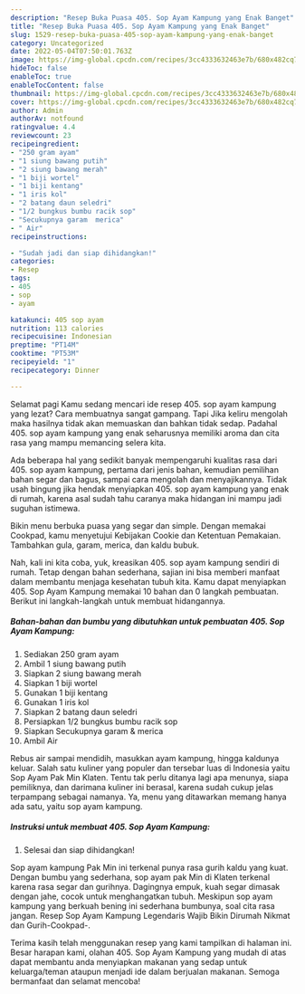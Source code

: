 ```yaml
---
description: "Resep Buka Puasa 405. Sop Ayam Kampung yang Enak Banget"
title: "Resep Buka Puasa 405. Sop Ayam Kampung yang Enak Banget"
slug: 1529-resep-buka-puasa-405-sop-ayam-kampung-yang-enak-banget
category: Uncategorized
date: 2022-05-04T07:50:01.763Z
image: https://img-global.cpcdn.com/recipes/3cc4333632463e7b/680x482cq70/405-sop-ayam-kampung-foto-resep-utama.jpg
hideToc: false
enableToc: true
enableTocContent: false
thumbnail: https://img-global.cpcdn.com/recipes/3cc4333632463e7b/680x482cq70/405-sop-ayam-kampung-foto-resep-utama.jpg
cover: https://img-global.cpcdn.com/recipes/3cc4333632463e7b/680x482cq70/405-sop-ayam-kampung-foto-resep-utama.jpg
author: Admin
authorAv: notfound
ratingvalue: 4.4
reviewcount: 23
recipeingredient:
- "250 gram ayam"
- "1 siung bawang putih"
- "2 siung bawang merah"
- "1 biji wortel"
- "1 biji kentang"
- "1 iris kol"
- "2 batang daun seledri"
- "1/2 bungkus bumbu racik sop"
- "Secukupnya garam  merica"
- " Air"
recipeinstructions:

- "Sudah jadi dan siap dihidangkan!"
categories:
- Resep
tags:
- 405
- sop
- ayam

katakunci: 405 sop ayam 
nutrition: 113 calories
recipecuisine: Indonesian
preptime: "PT14M"
cooktime: "PT53M"
recipeyield: "1"
recipecategory: Dinner

---
```



Selamat pagi Kamu sedang mencari ide resep 405. sop ayam kampung yang lezat? Cara membuatnya sangat gampang. Tapi Jika keliru mengolah maka hasilnya tidak akan memuaskan dan bahkan tidak sedap. Padahal 405. sop ayam kampung yang enak seharusnya memiliki aroma dan cita rasa yang mampu memancing selera kita.


Ada beberapa hal yang sedikit banyak mempengaruhi kualitas rasa dari 405. sop ayam kampung, pertama dari jenis bahan, kemudian pemilihan bahan segar dan bagus, sampai cara mengolah dan menyajikannya. Tidak usah bingung jika hendak menyiapkan 405. sop ayam kampung yang enak di rumah, karena asal sudah tahu caranya maka hidangan ini mampu jadi suguhan istimewa.

Bikin menu berbuka puasa yang segar dan simple. Dengan memakai Cookpad, kamu menyetujui Kebijakan Cookie dan Ketentuan Pemakaian. Tambahkan gula, garam, merica, dan kaldu bubuk.


Nah, kali ini kita coba, yuk, kreasikan 405. sop ayam kampung sendiri di rumah. Tetap dengan bahan sederhana, sajian ini bisa memberi manfaat dalam membantu menjaga kesehatan tubuh kita. Kamu dapat menyiapkan 405. Sop Ayam Kampung memakai 10 bahan dan 0 langkah pembuatan. Berikut ini langkah-langkah untuk membuat hidangannya.

<!--inarticleads1-->

##### Bahan-bahan dan bumbu yang dibutuhkan untuk pembuatan 405. Sop Ayam Kampung:

1. Sediakan 250 gram ayam
1. Ambil 1 siung bawang putih
1. Siapkan 2 siung bawang merah
1. Siapkan 1 biji wortel
1. Gunakan 1 biji kentang
1. Gunakan 1 iris kol
1. Siapkan 2 batang daun seledri
1. Persiapkan 1/2 bungkus bumbu racik sop
1. Siapkan Secukupnya garam &amp; merica
1. Ambil  Air


Rebus air sampai mendidih, masukkan ayam kampung, hingga kaldunya keluar. Salah satu kuliner yang populer dan tersebar luas di Indonesia yaitu Sop Ayam Pak Min Klaten. Tentu tak perlu ditanya lagi apa menunya, siapa pemiliknya, dan darimana kuliner ini berasal, karena sudah cukup jelas terpampang sebagai namanya. Ya, menu yang ditawarkan memang hanya ada satu, yaitu sop ayam kampung. 

<!--inarticleads2-->

##### Instruksi untuk membuat 405. Sop Ayam Kampung:


1. Selesai dan siap dihidangkan!

Sop ayam kampung Pak Min ini terkenal punya rasa gurih kaldu yang kuat. Dengan bumbu yang sederhana, sop ayam pak Min di Klaten terkenal karena rasa segar dan gurihnya. Dagingnya empuk, kuah segar dimasak dengan jahe, cocok untuk menghangatkan tubuh. Meskipun sop ayam kampung yang berkuah bening ini sederhana bumbunya, soal cita rasa jangan. Resep Sop Ayam Kampung Legendaris Wajib Bikin Dirumah Nikmat dan Gurih-Cookpad-. 

Terima kasih telah menggunakan resep yang kami tampilkan di halaman ini. Besar harapan kami, olahan 405. Sop Ayam Kampung yang mudah di atas dapat membantu anda menyiapkan makanan yang sedap untuk keluarga/teman ataupun menjadi ide dalam berjualan makanan. Semoga bermanfaat dan selamat mencoba!
